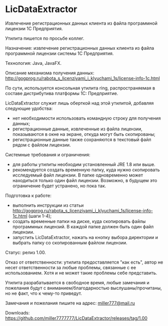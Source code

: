 # LicDataExtractor

Извлечение регистрационных данных клиента из файла программной лицензии 1С Предприятия.

Утилита пишется по просьбе коллег.

Назначение: извлечение регистрационных данных клиента из файла программной лицензии системы 1С Предприятия.

Технология: Java, JavaFX.

Описание механизма получения данных: http://gogprog.ru/rabota_s_licenziyami_i_klyuchami_1s/license-info-1c.html

По сути, используется консольная утилита ring, распространяемая в составе дистрибутива платформы 1С: Предприятие.

LicDataExtractor служит лишь оберткой над этой утилитой, добавляя следующие удобства:

- нет необходимости использовать командную строку для получения данных;
- регистрационные данные, извлеченные из файла лицензии, показываются в окне на экране, откуда могут быть скопированы;
- регистрационные данные также сохраняются в текстовый файл рядом с файлом лицензии.

Системные требования и ограничения:

- для работы утилиты необходим установленный JRE 1.8 или выше.
- рекомендуется создать временную папку, куда нужно скопировать исследуемый файл лицензии. В папке одновременно может находиться только
  один файл лицензии. Возможно, в будущем это ограничение будет устранено, но пока так.
  
Подготовка к работе:

- выполнить инструкции из статьи http://gogprog.ru/rabota_s_licenziyami_i_klyuchami_1s/license-info-1c.html (шаги 1-4);
- создать временные папки на диске, куда скопировать файлы программных лицензий. В каждой папке должен быть один файл лицензии.
- запустить LicDataExtractor, нажать на кнопку выбора директории и выбрать папку со скопированным файлом лицензии.

Статус: релиз 1.00.

Отказ от ответственности: утилита предоставляется "как есть", автор не несет ответственности за любые проблемы, связанные 
с ее использованием. Хотя и не может такие проблемы себе представить.

Утилита разрабатывается в свободное время, любые замечания и пожелания будут с вниманием/благодарностью выслушаны/прочитаны, 
но не факт, что к чему-то приведут.

Замечания и пожелания пишите на адрес: miller777@mail.ru

Downloads: https://github.com/miller7777777/LicDataExtractor/releases/tag/1.00 
